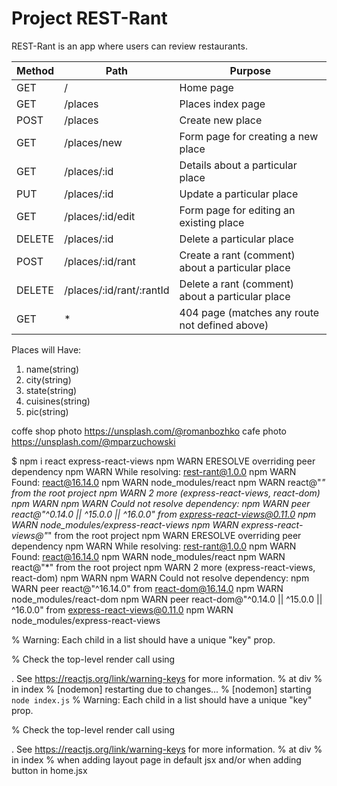 # Project REST-Rant

REST-Rant is an app where users can review restaurants.

| Method      | Path        | Purpose   |
| ----------- | ----------- | --------- |
| GET         |      /      | Home page |
| GET         |      /places       | Places index page |
| POST        |      /places       | Create new place |
| GET         |      /places/new       | Form page for creating a new place |
| GET         |      /places/:id       | Details about a particular place |
| PUT         |      /places/:id       | Update a particular place |
| GET         |      /places/:id/edit       | Form page for editing an existing place |
| DELETE      |      /places/:id       | Delete a particular place |
| POST        |      /places/:id/rant       | Create a rant (comment) about a particular place |
| DELETE      |      /places/:id/rant/:rantId       | Delete a rant (comment) about a particular place |
| GET         |      *       | 404 page (matches any route not defined above) |

Places will Have:
1. name(string)
2. city(string)
3. state(string)
4. cuisines(string)
5. pic(string)

coffe shop photo https://unsplash.com/@romanbozhko
cafe photo https://unsplash.com/@mparzuchowski

$ npm i react express-react-views
npm WARN ERESOLVE overriding peer dependency
npm WARN While resolving: rest-rant@1.0.0
npm WARN Found: react@16.14.0
npm WARN node_modules/react
npm WARN   react@"*" from the root project
npm WARN   2 more (express-react-views, react-dom)
npm WARN
npm WARN Could not resolve dependency:
npm WARN peer react@"^0.14.0 || ^15.0.0 || ^16.0.0" from express-react-views@0.11.0
npm WARN node_modules/express-react-views
npm WARN   express-react-views@"*" from the root project
npm WARN ERESOLVE overriding peer dependency
npm WARN While resolving: rest-rant@1.0.0
npm WARN Found: react@16.14.0
npm WARN node_modules/react
npm WARN   react@"*" from the root project
npm WARN   2 more (express-react-views, react-dom)
npm WARN
npm WARN Could not resolve dependency:
npm WARN peer react@"^16.14.0" from react-dom@16.14.0
npm WARN node_modules/react-dom
npm WARN   peer react-dom@"^0.14.0 || ^15.0.0 || ^16.0.0" from express-react-views@0.11.0
npm WARN   node_modules/express-react-views

% Warning: Each child in a list should have a unique "key" prop.

% Check the top-level render call using <main>. See https://reactjs.org/link/warning-keys for more information.
%     at div
%     in index
% [nodemon] restarting due to changes...
% [nodemon] starting `node index.js`
% Warning: Each child in a list should have a unique "key" prop.

% Check the top-level render call using <main>. See https://reactjs.org/link/warning-keys for more information.
%     at div
%     in index
% when adding layout page in default jsx and/or when adding button in home.jsx
